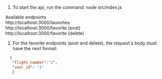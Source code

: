 1. To start the api, run the command:
   node src/index.js

Available endpoints <br/>
http://localhost:3000/launches <br/>
http://localhost:3000/favorite (post)<br/>
http://localhost:3000/favorite (delete)<br/>

2. For the favorite endpoints (post and delete), the request's body must have the next format:
```json
  {
   "flight_number":"2",
   "user_id": "1"
   }
```
